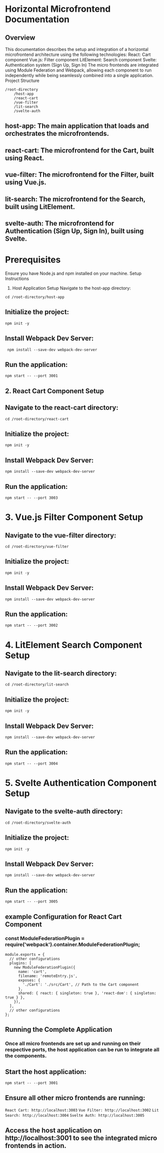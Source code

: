 # Horizontal Microfrontend Documentation
## Overview
This documentation describes the setup and integration of a horizontal microfrontend architecture using the following technologies:
React: Cart component
Vue.js: Filter component
LitElement: Search component
Svelte: Authentication system (Sign Up, Sign In)
The micro frontends are integrated using Module Federation and Webpack, allowing each component to run independently while being seamlessly combined into a single application.
Project Structure
```
/root-directory
    /host-app
    /react-cart
    /vue-filter
    /lit-search
    /svelte-auth
```
## host-app: The main application that loads and orchestrates the microfrontends.
## react-cart: The microfrontend for the Cart, built using React.
## vue-filter: The microfrontend for the Filter, built using Vue.js.
## lit-search: The microfrontend for the Search, built using LitElement.
## svelte-auth: The microfrontend for Authentication (Sign Up, Sign In), built using Svelte.

# Prerequisites
Ensure you have Node.js and npm installed on your machine.
Setup Instructions
1. Host Application Setup
Navigate to the host-app directory:

```cd /root-directory/host-app```


## Initialize the project:
```npm init -y```

## Install Webpack Dev Server:

``` npm install --save-dev webpack-dev-server``` 
## Run the application:
```npm start -- --port 3001```

## 2. React Cart Component Setup
## Navigate to the react-cart directory:
```cd /root-directory/react-cart```


## Initialize the project:
```npm init -y```


## Install Webpack Dev Server:
```npm install --save-dev webpack-dev-server```


## Run the application:
```npm start -- --port 3003```


# 3. Vue.js Filter Component Setup
## Navigate to the vue-filter directory:
```cd /root-directory/vue-filter```


## Initialize the project:
```npm init -y```


## Install Webpack Dev Server:
```npm install --save-dev webpack-dev-server```


## Run the application:
```npm start -- --port 3002```


# 4. LitElement Search Component Setup
## Navigate to the lit-search directory:
```cd /root-directory/lit-search```


## Initialize the project:
```npm init -y```


## Install Webpack Dev Server:
```npm install --save-dev webpack-dev-server```


## Run the application:
```npm start -- --port 3004```


# 5. Svelte Authentication Component Setup
## Navigate to the svelte-auth directory:

```cd /root-directory/svelte-auth```


## Initialize the project:
```npm init -y```


## Install Webpack Dev Server:

```npm install --save-dev webpack-dev-server```


## Run the application:
```npm start -- --port 3005```
## example Configuration for React Cart Component

### const ModuleFederationPlugin = require('webpack').container.ModuleFederationPlugin;

```
module.exports = {
  // other configurations
  plugins: [
    new ModuleFederationPlugin({
      name: 'cart',
      filename: 'remoteEntry.js',
      exposes: {
        './Cart': './src/Cart', // Path to the Cart component
      },
      shared: { react: { singleton: true }, 'react-dom': { singleton: true } },
    }),
  ],
  // other configurations
};
```
## Running the Complete Application
### Once all micro frontends are set up and running on their respective ports, the host application can be run to integrate all the components.
## Start the host application:
```npm start -- --port 3001```


## Ensure all other micro frontends are running:
```React Cart: http://localhost:3003```
```Vue Filter: http://localhost:3002```
```Lit Search: http://localhost:3004```
```Svelte Auth: http://localhost:3005```
## Access the host application on http://localhost:3001 to see the integrated micro frontends in action.
